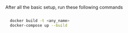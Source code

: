 After all the basic setup, run these following commands
```bash

  docker build -t <any_name>
  docker-compose up --build
```
